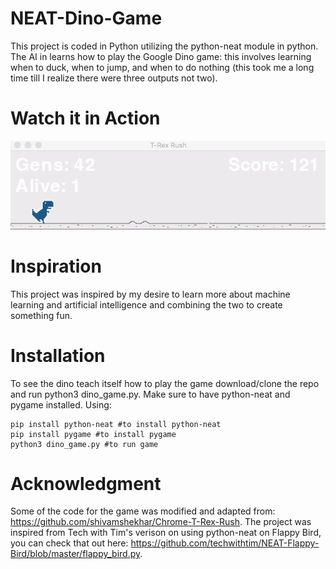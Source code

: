 # NEAT-Dino-Game
This project is coded in Python utilizing the python-neat module in python. The AI in learns how to play the Google Dino game: this involves learning when to duck, when to jump, and when to do nothing (this took me a long time till I realize there were three outputs not two). 

# Watch it in Action
![Demo of Dino teaching itself how to play the game!](images/demo.gif)

# Inspiration
This project was inspired by my desire to learn more about machine learning and artificial intelligence and combining the two to create something fun. 

# Installation 
To see the dino teach itself how to play the game download/clone the repo and run python3 dino_game.py. Make sure to have python-neat and pygame installed. Using: 

```
pip install python-neat #to install python-neat 
pip install pygame #to install pygame 
python3 dino_game.py #to run game 
```

# Acknowledgment 
Some of the code for the game was modified and adapted from: https://github.com/shivamshekhar/Chrome-T-Rex-Rush.
The project was inspired from Tech with Tim's verison on using python-neat on Flappy Bird, you can check that out here: 
https://github.com/techwithtim/NEAT-Flappy-Bird/blob/master/flappy_bird.py. 
